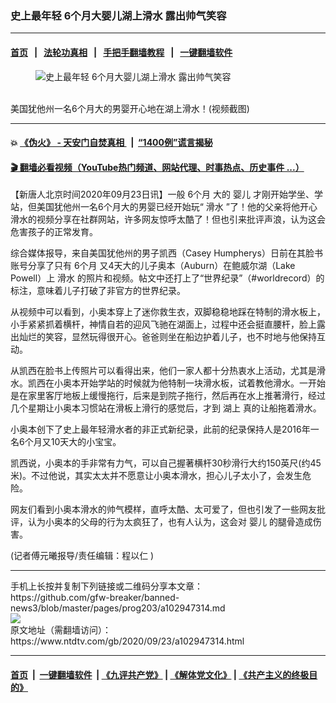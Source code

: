 ### 史上最年轻 6个月大婴儿湖上滑水 露出帅气笑容
------------------------

#### [首页](https://github.com/gfw-breaker/banned-news3/blob/master/README.md) &nbsp;&nbsp;|&nbsp;&nbsp; [法轮功真相](https://github.com/begood0513/basic/blob/master/README.md)  &nbsp;&nbsp;|&nbsp;&nbsp; [手把手翻墙教程](https://github.com/gfw-breaker/guides/wiki)  &nbsp;&nbsp;|&nbsp;&nbsp; [一键翻墙软件](https://github.com/gfw-breaker/nogfw/blob/master/README.md)  



<div><div class="featured_image">
 <figure>
  <img alt="史上最年轻 6个月大婴儿湖上滑水 露出帅气笑容" src="https://i.ntdtv.com/assets/uploads/2020/09/20200923555-800x450.jpg"/>
 </figure><br/>
 <span class="caption">
  美国犹他州一名6个月大的男婴开心地在湖上滑水！(视频截图)
 </span>
</div>
</div><hr/>

#### 💥 [《伪火》 - 天安门自焚真相 ](http://158.247.195.190:10000/videos/blog/weihuo.html)&nbsp; |&nbsp; [“1400例”谎言揭秘  ](http://158.247.195.190:10000/videos/blog/jiexi1400.html)

#### [ 🎬  翻墙必看视频（YouTube热门频道、网站代理、时事热点、历史事件 ...）](https://github.com/gfw-breaker/links/blob/master/banned.md)

<div><div class="post_content" itemprop="articleBody">
 <p>
  【新唐人北京时间2020年09月23日讯】一般
  <ok href="https://www.ntdtv.com/gb/6个月.htm">
   6个月
  </ok>
  大的
  <ok href="https://www.ntdtv.com/gb/婴儿.htm">
   婴儿
  </ok>
  才刚开始学坐、学站，但美国犹他州一名6个月大的男婴已经开始玩“
  <ok href="https://www.ntdtv.com/gb/滑水.htm">
   滑水
  </ok>
  ”了！他的父亲将他开心滑水的视频分享在社群网站，许多网友惊呼太酷了！但也引来批评声浪，认为这会危害孩子的正常发育。
 </p>
 <p>
  综合媒体报导，来自美国犹他州的男子凯西（Casey Humpherys）日前在其脸书账号分享了只有
  <ok href="https://www.ntdtv.com/gb/6个月.htm">
   6个月
  </ok>
  又4天大的儿子奥本（Auburn）在鲍威尔湖（Lake Powell）上
  <ok href="https://www.ntdtv.com/gb/滑水.htm">
   滑水
  </ok>
  的照片和视频。帖文中还打上了“世界纪录”（#worldrecord）的标注，意味着儿子打破了非官方的世界纪录。
 </p>
 <p>
 </p>
 <p>
  <p>
   从视频中可以看到，小奥本穿上了迷你救生衣，双脚稳稳地踩在特制的滑水板上，小手紧紧抓着横杆，神情自若的迎风飞驰在湖面上，过程中还会挺直腰杆，脸上露出灿烂的笑容，显然玩得很开心。爸爸则坐在船边护着儿子，也不时地与他保持互动。
  </p>
  <p>
   从凯西在脸书上传照片可以看得出来，他们一家人都十分热衷水上活动，尤其是滑水。凯西在小奥本开始学站的时候就为他特制一块滑水板，试着教他滑水。一开始是在家里客厅地板上缓慢拖行，后来是到院子拖行，然后再在水上推著滑行，经过几个星期让小奥本习惯站在滑板上滑行的感觉后，才到
   <ok href="https://www.ntdtv.com/gb/湖上.htm">
    湖上
   </ok>
   真的让船拖着滑水。
  </p>
  <p>
   小奥本创下了史上最年轻滑水者的非正式新纪录，此前的纪录保持人是2016年一名6个月又10天大的小宝宝。
  </p>
  <p>
  </p>
  <p>
   <p>
    凯西说，小奥本的手非常有力气，可以自己握著横杆30秒滑行大约150英尺(约45米)。不过他说，其实太太并不愿意让小奥本滑水，担心儿子太小了，会发生危险。
   </p>
   <p>
    网友们看到小奥本滑水的帅气模样，直呼太酷、太可爱了，但也引发了一些网友批评，认为小奥本的父母的行为太疯狂了，也有人认为，这会对
    <ok href="https://www.ntdtv.com/gb/婴儿.htm">
     婴儿
    </ok>
    的腿骨造成伤害。
   </p>
   <p>
    (记者傅元曦报导/责任编辑：程以仁 )
   </p>
   <div class="single_ad">
   </div>
  </p>
 </p>
</div>
</div>
<hr/>
手机上长按并复制下列链接或二维码分享本文章：<br/>
https://github.com/gfw-breaker/banned-news3/blob/master/pages/prog203/a102947314.md <br/>
<a href='https://github.com/gfw-breaker/banned-news3/blob/master/pages/prog203/a102947314.md'><img src='https://github.com/gfw-breaker/banned-news3/blob/master/pages/prog203/a102947314.md.png'/></a> <br/>
原文地址（需翻墙访问）：https://www.ntdtv.com/gb/2020/09/23/a102947314.html


------------------------
#### [首页](https://github.com/gfw-breaker/banned-news3/blob/master/README.md) &nbsp;|&nbsp; [一键翻墙软件](https://github.com/gfw-breaker/nogfw/blob/master/README.md) &nbsp;| [《九评共产党》](https://github.com/gfw-breaker/9ping.md/blob/master/README.md#九评之一评共产党是什么) | [《解体党文化》](https://github.com/gfw-breaker/jtdwh.md/blob/master/README.md) | [《共产主义的终极目的》](https://github.com/gfw-breaker/gczydzjmd.md/blob/master/README.md)


<img src='http://gfw-breaker.win/banned-news3/pages/prog203/a102947314.md' width='0px' height='0px'/>